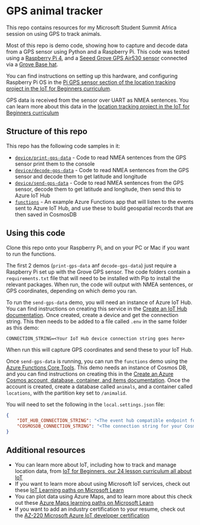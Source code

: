 # GPS animal tracker

This repo contains resources for my Microsoft Student Summit Africa session on using GPS to track animals.

Most of this repo is demo code, showing how to capture and decode data from a GPS sensor using Python and a Raspberry Pi. This code was tested using a [Raspberry Pi 4](https://www.raspberrypi.com/products/raspberry-pi-4-model-b/), and a [Seeed Grove GPS Air530 sensor](https://www.seeedstudio.com/Grove-GPS-Air530-p-4584.html) connected via a [Grove Base hat](https://www.seeedstudio.com/Grove-Base-Hat-for-Raspberry-Pi.html).

You can find instructions on setting up this hardware, and configuring Raspberry Pi OS in the [Pi GPS sensor section of the location tracking project in the IoT for Beginners curriculum](https://github.com/microsoft/IoT-For-Beginners/blob/main/3-transport/lessons/1-location-tracking/pi-gps-sensor.md).

GPS data is received from the sensor over UART as NMEA sentences. You can learn more about this data in the [location tracking project in the IoT for Beginners curriculum](https://github.com/microsoft/IoT-For-Beginners/blob/main/3-transport)

## Structure of this repo

This repo has the following code samples in it:

* [`device/print-gps-data`](./device/print-gps-data) - Code to read NMEA sentences from the GPS sensor print them to the console
* [`device/decode-gps-data`](./device/decode-gps-data) - Code to read NMEA sentences from the GPS sensor and decode them to get latitude and longitude
* [`device/send-gps-data`](./device/send-gps-data) - Code to read NMEA sentences from the GPS sensor, decode them to get latitude and longitude, then send this to Azure IoT Hub
* [`functions`](./functions) - An example Azure Functions app that will listen to the events sent to Azure IoT Hub, and use these to build geospatial records that are then saved in CosmosDB

## Using this code

Clone this repo onto your Raspberry Pi, and on your PC or Mac if you want to run the functions.

The first 2 demos (`print-gps-data` anf `decode-gps-data`) just require a Raspberry Pi set up with the Grove GPS sensor. The code folders contain a `requirements.txt` file that will need to be installed with Pip to install the relevant packages. When run, the code will output with NMEA sentences, or GPS coordinates, depending on which demo you ran.

To run the `send-gps-data` demo, you will need an instance of Azure IoT Hub. You can find instructions on creating this service in the [Create an IoT Hub documentation](https://docs.microsoft.com/azure/iot-hub/iot-hub-create-through-portal?WT.mc_id=academic-49550-jabenn). Once created, create a device and get the connection string. This then needs to be added to a file called `.env` in the same folder as this demo:

```output
CONNECTION_STRING=<Your IoT Hub device connection string goes here>
```

When run this will capture GPS coordinates and send these to your IoT Hub.

Once `send-gps-data` is running, you can run the `functions` demo using the [Azure Functions Core Tools](https://docs.microsoft.com/azure/azure-functions/functions-run-local?tabs=v4%2Clinux%2Ccsharp%2Cportal%2Cbash%2Ckeda?WT.mc_id=academic-49550-jabenn). This demo needs an instance of Cosmos DB, and you can find instructions on creating this in the [Create an Azure Cosmos account, database, container, and items documentation](https://docs.microsoft.com/azure/cosmos-db/sql/create-cosmosdb-resources-portal?WT.mc_id=academic-49550-jabenn). Once the account is created, create a database called `animals`, and a container called `locations`, with the partition key set to `/animalid`.

You will need to set the following in the `local.settings.json` file:

```json
{
    "IOT_HUB_CONNECTION_STRING": "<The event hub compatible endpoint for your IoT Hub>",
    "COSMOSDB_CONNECTION_STRING": "<The connection string for your CosmosDB account>"
}
```

## Additional resources

* You can learn more about IoT, including how to track and manage location data, from [IoT for Beginners, our 24 lesson curriculum all about IoT](https://aka.ms/iot-beginners)
* If you want to learn more about using Microsoft IoT services, check out these [IoT Learning paths on Microsoft Learn](https://docs.microsoft.com/users/jimbobbennett/collections/ke2ehd351jopwr?WT.mc_id=academic-49550-jabenn)
* You can plot data using Azure Maps, and to learn more about this check out these [Azure Maps learning paths on Microsoft Learn](https://docs.microsoft.com/users/jimbobbennett/collections/30p0c0mgg2n23g?WT.mc_id=academic-49550-jabenn)
* If you want to add an industry certification to your resume, check out the [AZ-220 Microsoft Azure IoT developer certification](https://docs.microsoft.com/learn/certifications/exams/az-220?WT.mc_id=academic-49550-jabenn)
